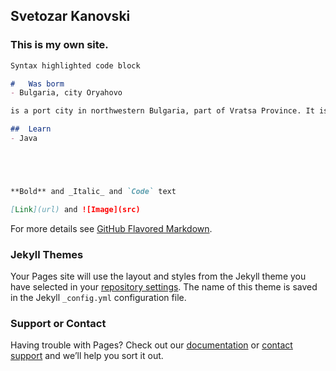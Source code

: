 ## Svetozar Kanovski


### This is my own site.


```markdown
Syntax highlighted code block

#   Was borm
- Bulgaria, city Oryahovo

is a port city in northwestern Bulgaria, part of Vratsa Province. It is located in a hilly country on the right bank of the Danube, just east of the mouth of the river Ogosta, a few more kilometres downstream from where the Jiu flows into the Danube on Romanian territory. The town is known for the ferry service that connects it to the Romanian town of Bechet across the river. There are also plans by local private companies for a bridge across the Danube. As of December 2009, Oryahovo has a population of 5,400 inhabitants.[1]

##  Learn
- Java





**Bold** and _Italic_ and `Code` text

[Link](url) and ![Image](src)
```

For more details see [GitHub Flavored Markdown](https://guides.github.com/features/mastering-markdown/).

### Jekyll Themes

Your Pages site will use the layout and styles from the Jekyll theme you have selected in your [repository settings](https://github.com/SvetozarK/SvetozarK.github.io/settings). The name of this theme is saved in the Jekyll `_config.yml` configuration file.

### Support or Contact

Having trouble with Pages? Check out our [documentation](https://help.github.com/categories/github-pages-basics/) or [contact support](https://github.com/contact) and we’ll help you sort it out.
